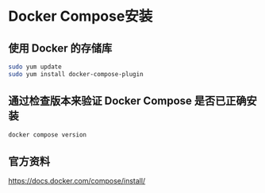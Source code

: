 # Docker Compose安装

## 使用 Docker 的存储库

```Bash
sudo yum update
sudo yum install docker-compose-plugin

```

## 通过检查版本来验证 Docker Compose 是否已正确安装

```Bash
docker compose version
```

## 官方资料

https://docs.docker.com/compose/install/